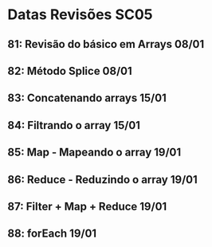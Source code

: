# Datas Revisões SC05

## 81: Revisão do básico em Arrays 08/01

## 82: Método Splice 08/01

## 83: Concatenando arrays 15/01

## 84: Filtrando o array 15/01

## 85: Map - Mapeando o array 19/01

## 86: Reduce - Reduzindo o array 19/01

## 87: Filter + Map + Reduce 19/01

## 88: forEach 19/01
